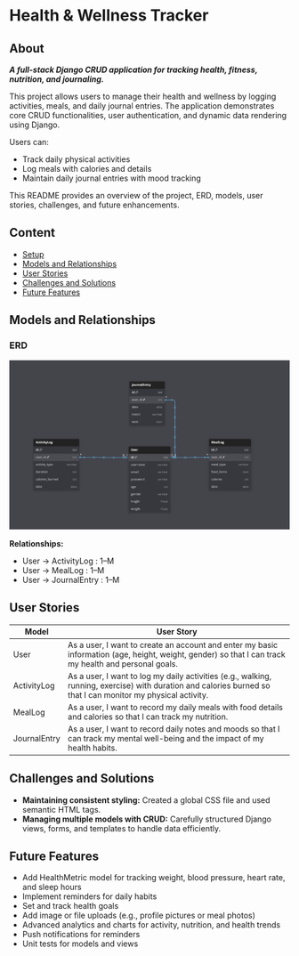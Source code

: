 # Health & Wellness Tracker

## About

**_A full-stack Django CRUD application for tracking health, fitness, nutrition, and journaling._**

This project allows users to manage their health and wellness by logging activities, meals, and daily journal entries. The application demonstrates core CRUD functionalities, user authentication, and dynamic data rendering using Django.

Users can:
- Track daily physical activities
- Log meals with calories and details
- Maintain daily journal entries with mood tracking

This README provides an overview of the project, ERD, models, user stories, challenges, and future enhancements.

## Content
- [Setup](#setup)
- [Models and Relationships](#models-and-relationships)
- [User Stories](#user-stories)
- [Challenges and Solutions](#challenges-and-solutions)
- [Future Features](#future-features)


## Models and Relationships

### ERD
![ERD Diagram](erd.png)

**Relationships:**
- User → ActivityLog : 1–M
- User → MealLog : 1–M
- User → JournalEntry : 1–M

## User Stories
| Model | User Story |
|-------|------------|
| User | As a user, I want to create an account and enter my basic information (age, height, weight, gender) so that I can track my health and personal goals. |
| ActivityLog | As a user, I want to log my daily activities (e.g., walking, running, exercise) with duration and calories burned so that I can monitor my physical activity. |
| MealLog | As a user, I want to record my daily meals with food details and calories so that I can track my nutrition. |
| JournalEntry | As a user, I want to record daily notes and moods so that I can track my mental well-being and the impact of my health habits. |

## Challenges and Solutions
- **Maintaining consistent styling:** Created a global CSS file and used semantic HTML tags.
- **Managing multiple models with CRUD:** Carefully structured Django views, forms, and templates to handle data efficiently.

## Future Features
- Add HealthMetric model for tracking weight, blood pressure, heart rate, and sleep hours
- Implement reminders for daily habits
- Set and track health goals
- Add image or file uploads (e.g., profile pictures or meal photos)
- Advanced analytics and charts for activity, nutrition, and health trends
- Push notifications for reminders
- Unit tests for models and views


